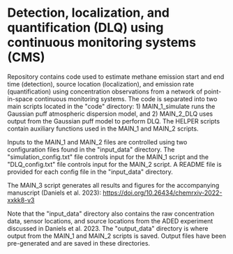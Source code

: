 # Detection, localization, and quantification (DLQ) using continuous monitoring systems (CMS)

Repository contains code used to estimate methane emission start and end time (detection), source location (localization), and emission rate (quantification) using concentration observations from a network of point-in-space continuous monitoring systems. The code is separated into two main scripts located in the "code" directory: 1) MAIN_1_simulate runs the Gaussian puff atmospheric dispersion model, and 2) MAIN_2_DLQ uses output from the Gaussian puff model to perform DLQ. The HELPER scripts contain auxiliary functions used in the MAIN_1 and MAIN_2 scripts.

Inputs to the MAIN_1 and MAIN_2 files are controlled using two configuration files found in the "input_data" directory. The "simulation_config.txt" file controls input for the MAIN_1 script and the "DLQ_config.txt" file controls input for the MAIN_2 script. A README file is provided for each config file in the "input_data" directory.

The MAIN_3 script generates all results and figures for the accompanying manuscript (Daniels et al. 2023): https://doi.org/10.26434/chemrxiv-2022-xxkk8-v3

Note that the "input_data" directory also contains the raw concentration data, sensor locations, and source locations from the ADED experiment discussed in Daniels et al. 2023. The "output_data" directory is where output from the MAIN_1 and MAIN_2 scripts is saved. Output files have been pre-generated and are saved in these directories.


